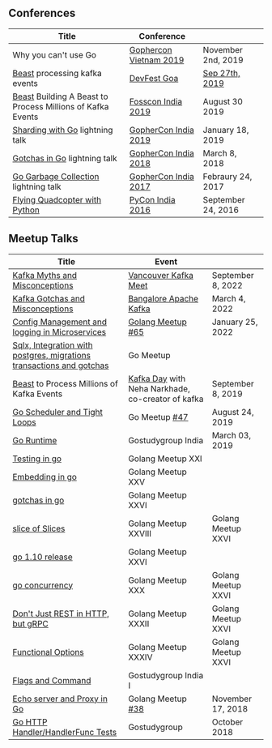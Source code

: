 ## Conferences

| Title                                                                                                              | Conference                                                        |                                                                                                                                                        |
| ---                                                                                                                | ---                                                               | ---                                                                                                                                                    |
| Why you can't use Go                                                                                               | [Gophercon Vietnam 2019](https://gophercon.vn/#schedule)          | November 2nd, 2019                                                                                                                                     |
| [Beast](https://github.com/gojek/beast) processing kafka events                                                    | [DevFest Goa](https://www.meetup.com/GoogleGoa/events/264790819/) | [Sep 27th, 2019](https://www.linkedin.com/posts/gdg-goa-google-developer-groups_devfestgoa-devfest19-indiadevfest19-activity-6598164160629039104-1CC7) |
| [Beast](https://github.com/gojek/beast) Building A Beast to Process Millions of Kafka Events                       | [Fosscon India 2019](http://fosscon.in/speakers.html#)            | August 30 2019                                                                                                                                         |
| [Sharding with Go](https://www.youtube.com/watch?v=PisTip7hD_Q) lightning talk                                     | [GopherCon India 2019](https://gopherconindia.com/#page-top)      | January 18, 2019                                                                                                                                       |
| [Gotchas in Go](https://youtu.be/mcfDwa9D6aQ?t=2302) lightning talk                                                | [GopherCon India 2018]()                                          | March 8, 2018                                                                                                                                          |
| [Go Garbage Collection](https://youtu.be/1BAIOUON2Uo?list=PLKXvA3W4l9pHh2Pq04qCutB9e16QHMc26&t=415) lightning talk | [GopherCon India 2017](https://gopherconindia.com/2017/)          | Febraury 24, 2017                                                                                                                                      |
| [Flying Quadcopter with Python](https://youtu.be/DudSDsl3rOU)                                                      | [PyCon India 2016](https://in.pycon.org/2016/)                    | September 24, 2016                                                                                                                                     |

## Meetup Talks

| Title                                                                                                | Event                                                                                                                     |                    |
| ---                                                                                                  | ---                                                                                                                       | ---                |
| [Kafka Myths and Misconceptions](https://youtu.be/xyMgFvTj-pk)                                       | [Vancouver Kafka Meet](https://www.meetup.com/vancouver-kafka/events/288055213/)                                          | September 8, 2022  |
| [Kafka Gotchas and Misconceptions]()                                                                 | [Bangalore Apache Kafka](https://www.meetup.com/bangalore-apache-kafka-group/events/284046012/)                           | March 4, 2022      |
| [Config Management and logging in Microservices](https://youtu.be/VUHiFxpXPSE)                       | [Golang Meetup #65](https://www.meetup.com/golang-bangalore/events/283434724/)                                            | January 25, 2022   |
| [Sqlx, Integration with postgres, migrations transactions and gotchas](https://youtu.be/jzfTSNrHPjk) | Go Meetup                                                                                                                 |                    |
| [Beast](https://github.com/gojek/beast) to Process Millions of Kafka Events                          | [Kafka Day](https://www.meetup.com/Bangalore-Apache-Kafka-Group/events/264273358) with Neha Narkhade, co-creator of kafka | September 8, 2019  |
| [Go Scheduler and Tight Loops](https://www.youtube.com/watch?v=gQjpsEngDUs)                          | Go Meetup [#47](https://www.meetup.com/Golang-Bangalore/events/263417341/)                                                | August 24, 2019    |
| [Go Runtime](https://www.youtube.com/watch?v=4qCbSj2AHeE)                                            | Gostudygroup India                                                                                                        | March 03, 2019     |
| [Testing in go](https://youtu.be/zGhfJ88eKfw)                                                        | Golang Meetup XXI                                                                                                         |                    |
| [Embedding in go](https://youtu.be/Ki3kUvEx4-8)                                                      | Golang Meetup XXV                                                                                                         |                    |
| [gotchas in go](https://youtu.be/J3plALnTjA8)                                                        | Golang Meetup XXVI                                                                                                        |                    |
| [slice of Slices](https://goo.gl/NTmsqf)                                                             | Golang Meetup XXVIII                                                                                                      | Golang Meetup XXVI |
| [go 1.10 release](https://youtu.be/t-iiICzV-es)                                                      | Golang Meetup XXVI                                                                                                        |                    |
| [go concurrency](https://youtu.be/E03QTvgcJ8Q)                                                       | Golang Meetup XXX                                                                                                         | Golang Meetup XXVI |
| [Don't Just REST in HTTP, but gRPC](https://youtu.be/Tum1CXPwOAk)                                    | Golang Meetup XXXII                                                                                                       | Golang Meetup XXVI |
| [Functional Options](https://youtu.be/xBYzglyidIc)                                                   | Golang Meetup XXXIV                                                                                                       | Golang Meetup XXVI |
| [Flags and Command](https://youtu.be/v9UpXthxrRY?t=9m50s)                                            | Gostudygroup India I                                                                                                      |                    |
| [Echo server and Proxy in Go](https://www.youtube.com/watch?v=H_Sk4xxKJkg)                           | Golang Meetup [#38](https://www.meetup.com/Golang-Bangalore/events/255970867/)                                            | November 17, 2018  |
| [Go HTTP Handler/HandlerFunc Tests](https://www.youtube.com/watch?v=Tx9uS1TAOWY)                     | Gostudygroup                                                                                                              | October 2018       |


